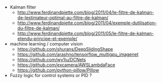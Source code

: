 - Kalman filter
  - http://www.ferdinandpiette.com/blog/2011/04/le-filtre-de-kalman-de-lestimateur-optimal-au-filtre-de-kalman/
  - http://www.ferdinandpiette.com/blog/2011/04/exemple-dutilisation-du-filtre-de-kalman/
  - http://www.ferdinandpiette.com/blog/2011/05/le-filtre-de-kalman-etendu-principe-et-exemple/
- machine learning / computer vision
  - https://github.com/shurans/DeepSlidingShape
  - https://github.com/arashno/tensorflow_multigpu_imagenet
  - https://github.com/wy1iu/DCNets
  - https://github.com/excamera/AWSLambdaFace
  - https://github.com/python-pillow/Pillow
- Fuzzy logic for control systems or PID ?
